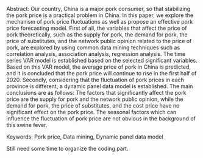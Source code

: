 

Abstract: Our country, China is a major pork consumer, so that stabilizing the pork price is a practical problem in China. In this paper, we explore the mechanism of pork price fluctuations as well as propose an effective pork price forecasting model. First of all, the variables that affect the price of pork theoretically, such as the supply for pork, the demand for pork, the price of substitutes, and the network public opinion related to the price of pork, are explored by using common data mining techniques such as correlation analysis, association analysis, regression analysis. The time series VAR model is established based on the selected significant variables. Based on this VAR model, the average price of pork in China is predicted, and it is concluded that the pork price will continue to rise in the first half of 2020. Secondly, considering that the fluctuation of pork prices in each province is different, a dynamic panel data model is established. The main conclusions are as follows: The factors that significantly affect the pork price are the supply for pork and the network public opinion, while the demand for pork, the price of substitutes, and the cost price have no significant effect on the pork price. The seasonal factors which can influence the fluctuation of pork price are not obvious in the background of this swine fever.

Keywords: Pork price, Data mining, Dynamic panel data model


Still need some time to organize the coding part.
